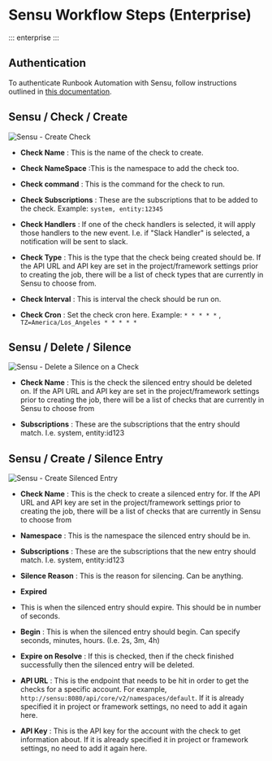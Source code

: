 # Sensu Workflow Steps (Enterprise)

::: enterprise
:::

## Authentication

To authenticate Runbook Automation with Sensu, follow instructions outlined in [this documentation](/manual/plugins/sensu-plugins-overview.md).

## Sensu / Check / Create

![Sensu - Create Check](/assets/img/sensu-create-check.png)

- **Check Name**
: This is the name of the check to create.

- **Check NameSpace**
:This is the namespace to add the check too. 

- **Check command**
: This is the command for the check to run.

- **Check Subscriptions**
: These are the subscriptions that to be added to the check. Example: `system, entity:12345`

- **Check Handlers**
: If one of the check handlers is selected, it will apply those handlers to the new event. I.e. if  "Slack Handler" is selected, a notification will be sent to slack.

- **Check Type**
: This is the type that the check being created should be. If the API URL and API key are set in the project/framework settings prior to creating the job, there will be a list of check types that are currently in Sensu to choose from.

- **Check Interval**
: This is interval the check should be run on.

- **Check Cron**
: Set the check cron here. Example: `* * * * *` , `TZ=America/Los_Angeles * * * * *`


## Sensu / Delete / Silence

![Sensu - Delete a Silence on a Check](/assets/img/sensuwf-delete-silence.png)

- **Check Name**
: This is the check the silenced entry should be deleted on. If the API URL and API key are set in the project/framework settings prior to creating the job, there will be a list of checks that are currently in Sensu to choose from

- **Subscriptions**
: These are the subscriptions that the entry should match. I.e. system, entity:id123

## Sensu / Create / Silence Entry

![Sensu - Create Silenced Entry](/assets/img/sensu-create-silenced.png)

- **Check Name**
: This is the check to create a silenced entry for. If the API URL and API key are set in the project/framework settings prior to creating the job, there will be a list of checks that are currently in Sensu to choose from

- **Namespace**
: This is the namespace the silenced entry should be in.

- **Subscriptions**
: These are the subscriptions that the new entry should match. I.e. system, entity:id123

- **Silence Reason**
: This is the reason for silencing. Can be anything.

- **Expired**
- This is when the silenced entry should expire. This should be in number of seconds.

- **Begin**
: This is when the silenced entry should begin. Can specify seconds, minutes, hours. (I.e. 2s, 3m, 4h)

- **Expire on Resolve**
: If this is checked, then if the check finished successfully then the silenced entry will be deleted. 

- **API URL**
: This is the endpoint that needs to be hit in order to get the checks for a specific account. For example, `http://sensu:8080/api/core/v2/namespaces/default`. If it is already specified it in project or framework settings, no need to add it again here.

- **API Key**
: This is the API key for the account with the check to get information about. If it is already specified it in project or framework settings, no need to add it again here.
